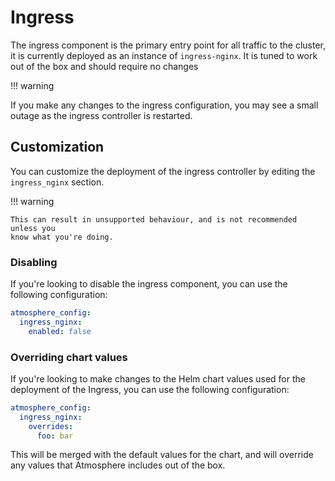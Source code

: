 # Ingress

The ingress component is the primary entry point for all traffic to the cluster,
it is currently deployed as an instance of `ingress-nginx`.  It is tuned to work
out of the box and should require no changes

!!! warning

   If you make any changes to the ingress configuration, you may see a small
   outage as the ingress controller is restarted.

## Customization

You can customize the deployment of the ingress controller by editing the
`ingress_nginx` section.

!!! warning

    This can result in unsupported behaviour, and is not recommended unless you
    know what you're doing.

### Disabling

If you're looking to disable the ingress component, you can use the following
configuration:

```yaml
atmosphere_config:
  ingress_nginx:
    enabled: false
```

### Overriding chart values

If you're looking to make changes to the Helm chart values used for the deployment
of the Ingress, you can use the following configuration:

```yaml
atmosphere_config:
  ingress_nginx:
    overrides:
      foo: bar
```

This will be merged with the default values for the chart, and will override any
values that Atmosphere includes out of the box.

